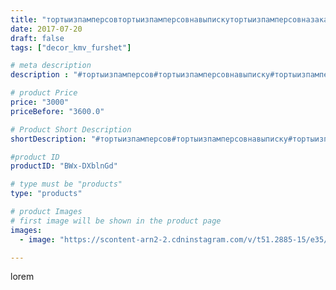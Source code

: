 ```yaml
---
title: "тортыизпамперсовтортыизпамперсовнавыпискутортыизпамперсовназаказ"
date: 2017-07-20
draft: false
tags: ["decor_kmv_furshet"]

# meta description
description : "#тортыизпамперсов#тортыизпамперсовнавыписку#тортыизпамперсовназаказ"

# product Price
price: "3000"
priceBefore: "3600.0"

# Product Short Description
shortDescription: "#тортыизпамперсов#тортыизпамперсовнавыписку#тортыизпамперсовназаказ"

#product ID
productID: "BWx-DXblnGd"

# type must be "products"
type: "products"

# product Images
# first image will be shown in the product page
images:
  - image: "https://scontent-arn2-2.cdninstagram.com/v/t51.2885-15/e35/20214135_1878976985697413_2150212897853145088_n.jpg?se=7&tp=1&_nc_ht=scontent-arn2-2.cdninstagram.com&_nc_cat=105&_nc_ohc=itnYlUGgjV8AX9ZdkJK&ccb=7-4&oh=48a6ca9e5827f2ef7f8a4d192e3ba387&oe=6083151F&_nc_sid=86f79a&ig_cache_key=MTU2MzMwMzQ1NTg3NTI5NzY5Mw%3D%3D.2-ccb7-4"

---
```

lorem
